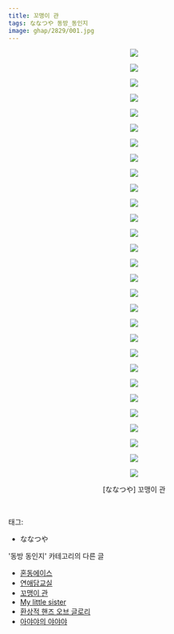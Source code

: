 ```yaml
---
title: 꼬맹이 관
tags: ななつや 동방_동인지
image: ghap/2829/001.jpg
---
```

<div class="article">
<p style="text-align: center; clear: none; float: none;"><img src="{{ site.nasurl }}/ghap/2829/001.jpg"/></p>
<p style="text-align: center; clear: none; float: none;"><img src="{{ site.nasurl }}/ghap/2829/002.jpg"/></p>
<p style="text-align: center; clear: none; float: none;"><img src="{{ site.nasurl }}/ghap/2829/003.jpg"/></p>
<p style="text-align: center; clear: none; float: none;"><img src="{{ site.nasurl }}/ghap/2829/004.jpg"/></p>
<p style="text-align: center; clear: none; float: none;"><img src="{{ site.nasurl }}/ghap/2829/005.jpg"/></p>
<p style="text-align: center; clear: none; float: none;"><img src="{{ site.nasurl }}/ghap/2829/006.jpg"/></p>
<p style="text-align: center; clear: none; float: none;"><img src="{{ site.nasurl }}/ghap/2829/007.jpg"/></p>
<p style="text-align: center; clear: none; float: none;"><img src="{{ site.nasurl }}/ghap/2829/008.jpg"/></p>
<p style="text-align: center; clear: none; float: none;"><img src="{{ site.nasurl }}/ghap/2829/009.jpg"/></p>
<p style="text-align: center; clear: none; float: none;"><img src="{{ site.nasurl }}/ghap/2829/010.jpg"/></p>
<p style="text-align: center; clear: none; float: none;"><img src="{{ site.nasurl }}/ghap/2829/011.jpg"/></p>
<p style="text-align: center; clear: none; float: none;"><img src="{{ site.nasurl }}/ghap/2829/012.jpg"/></p>
<p style="text-align: center; clear: none; float: none;"><img src="{{ site.nasurl }}/ghap/2829/013.jpg"/></p>
<p style="text-align: center; clear: none; float: none;"><img src="{{ site.nasurl }}/ghap/2829/014.jpg"/></p>
<p style="text-align: center; clear: none; float: none;"><img src="{{ site.nasurl }}/ghap/2829/015.jpg"/></p>
<p style="text-align: center; clear: none; float: none;"><img src="{{ site.nasurl }}/ghap/2829/016.jpg"/></p>
<p style="text-align: center; clear: none; float: none;"><img src="{{ site.nasurl }}/ghap/2829/017.jpg"/></p>
<p style="text-align: center; clear: none; float: none;"><img src="{{ site.nasurl }}/ghap/2829/018.jpg"/></p>
<p style="text-align: center; clear: none; float: none;"><img src="{{ site.nasurl }}/ghap/2829/019.jpg"/></p>
<p style="text-align: center; clear: none; float: none;"><img src="{{ site.nasurl }}/ghap/2829/020.jpg"/></p>
<p style="text-align: center; clear: none; float: none;"><img src="{{ site.nasurl }}/ghap/2829/021.jpg"/></p>
<p style="text-align: center; clear: none; float: none;"><img src="{{ site.nasurl }}/ghap/2829/022.jpg"/></p>
<p style="text-align: center; clear: none; float: none;"><img src="{{ site.nasurl }}/ghap/2829/023.jpg"/></p>
<p style="text-align: center; clear: none; float: none;"><img src="{{ site.nasurl }}/ghap/2829/024.jpg"/></p>
<p style="text-align: center; clear: none; float: none;"><img src="{{ site.nasurl }}/ghap/2829/025.jpg"/></p>
<p style="text-align: center; clear: none; float: none;"><img src="{{ site.nasurl }}/ghap/2829/026.jpg"/></p>
<p style="text-align: center; clear: none; float: none;"><img src="{{ site.nasurl }}/ghap/2829/027.jpg"/></p>
<p style="text-align: center; clear: none; float: none;"><img src="{{ site.nasurl }}/ghap/2829/028.jpg"/></p>
<p style="text-align: center; clear: none; float: none;"><img src="{{ site.nasurl }}/ghap/2829/029.jpg"/></p>
<p style="text-align: center; clear: none; float: none;">[ななつや] 꼬맹이 관</p>
<p><br/></p>
</div><div class="tagTrail">
<p>태그: </p>
<ul>
<li>ななつや</li>
</ul>
</div><div class="another">
<p>'동방 동인지' 카테고리의 다른 글</p>
<ul>
<li><a href="/2016-12-05-ghap_2835">혼동에이스</a></li>
<li><a href="/2016-12-05-ghap_2834">연애담교실</a></li>
<li><a href="/2016-12-03-ghap_2829">꼬맹이 관</a></li>
<li><a href="/2016-12-03-ghap_2828">My little sister</a></li>
<li><a href="/2016-12-03-ghap_2827">환상적 핸즈 오브 글로리</a></li>
<li><a href="/2016-12-03-ghap_2826">아야야의 야야야</a></li>
</ul>
</div><div class="cb_module cb_fluid">
<div class="cb_wrt cb_profile">
</div><!-- commentList close -->
</div>